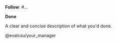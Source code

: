 **Follow**: #...

**Done**

A clear and concise description of what you'd done.

@evalcsu/your_manager